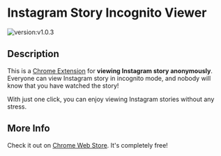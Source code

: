 # Instagram Story Incognito Viewer

![version:v1.0.3](https://img.shields.io/badge/version-v1.0.3-blue)

## Description
This is a [Chrome Extension] for **viewing Instagram story anonymously**. Everyone can view Instagram story in incognito mode, and nobody will know that you have watched the story!

With just one click, you can enjoy viewing Instagram stories without any stress.

## More Info
Check it out on [Chrome Web Store]. It's completely free!


[Chrome Extension]: https://chrome.google.com/webstore/category/extensions
[Chrome Web Store]: https://chrome.google.com/webstore/detail/instagram-story-incognito/iijkkpnnjagdgmnffoifplipmepgnfng/related
